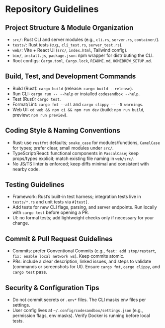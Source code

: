 # Repository Guidelines

## Project Structure & Module Organization
- `src/`: Rust CLI and server modules (e.g., `cli.rs`, `server.rs`, `container/`).
- `tests/`: Rust tests (e.g., `cli_test.rs`, `server_test.rs`).
- `web/`: Vite + React UI (`src/`, `index.html`, Tailwind config).
- `bin/`, `install.js`, `package.json`: npm wrapper for distributing the CLI.
- Root configs: `Cargo.toml`, `Cargo.lock`, `README.md`, `HOMEBREW_SETUP.md`.

## Build, Test, and Development Commands
- Build (Rust): `cargo build` (release: `cargo build --release`).
- Run CLI: `cargo run -- --help` or installed `codesandbox --help`.
- Test (Rust): `cargo test`.
- Format/Lint: `cargo fmt --all` and `cargo clippy -- -D warnings`.
- Web UI: `cd web && npm ci && npm run dev` (build: `npm run build`, preview: `npm run preview`).

## Coding Style & Naming Conventions
- Rust: use `rustfmt` defaults; `snake_case` for modules/functions, `CamelCase` for types; prefer clear, small modules under `src/`.
- TypeScript/React: functional components in `PascalCase`; keep props/types explicit; match existing file naming in `web/src/`.
- No JS/TS linter is enforced; keep diffs minimal and consistent with nearby code.

## Testing Guidelines
- Framework: Rust’s built-in test harness; integration tests live in `tests/*.rs` and unit tests via `#[test]`.
- Add tests for new CLI flags, parsing, and server endpoints. Run locally with `cargo test` before opening a PR.
- UI: no formal tests; add lightweight checks only if necessary for your change.

## Commit & Pull Request Guidelines
- Commits: prefer Conventional Commits (e.g., `feat: add stop/restart`, `fix: enable local network ws`). Keep commits atomic.
- PRs: include a clear description, linked issues, and steps to validate (commands or screenshots for UI). Ensure `cargo fmt`, `cargo clippy`, and `cargo test` pass.

## Security & Configuration Tips
- Do not commit secrets or `.env*` files. The CLI masks env files per settings.
- User config lives at `~/.config/codesandbox/settings.json` (e.g., permission flags, env masks). Verify Docker is running before local tests.

